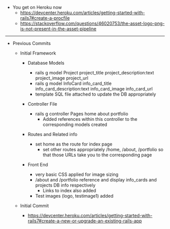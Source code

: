 * You get on Heroku now
    - https://devcenter.heroku.com/articles/getting-started-with-rails7#create-a-procfile
    - https://stackoverflow.com/questions/46020753/the-asset-logo-png-is-not-present-in-the-asset-pipeline

--------------------------------------

* Previous Commits

    * Initial Framework
        * Database Models
            - rails g model Project project_title project_description:text project_image project_url
            - rails g model InfoCard info_card_title info_card_description:text info_card_image info_card_url
            - template SQL file attached to update the DB appropriately

        * Controller File
            - rails g controller Pages home about portfolio
                - Added references within this controller to the corresponding models created

        * Routes and Related info
            - set home as the route for index page
                - set other routes appropriately /home, /about, /portfolio so that those URLs take you to the corresponding page

        * Front End
            - very basic CSS applied for image sizing
            - /about and /portfolio reference and display info_cards and projects DB info respectively
                - Links to index also added
            - Test images (logo, testimage1) added
    
    * Initial Commit
        - https://devcenter.heroku.com/articles/getting-started-with-rails7#create-a-new-or-upgrade-an-existing-rails-app